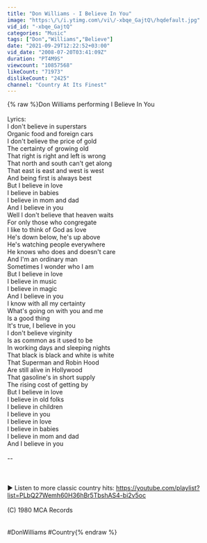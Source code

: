 ```yaml
---
title: "Don Williams - I Believe In You"
image: "https:\/\/i.ytimg.com\/vi\/-xbqe_GajtQ\/hqdefault.jpg"
vid_id: "-xbqe_GajtQ"
categories: "Music"
tags: ["Don","Williams","Believe"]
date: "2021-09-29T12:22:52+03:00"
vid_date: "2008-07-20T03:41:09Z"
duration: "PT4M9S"
viewcount: "10857568"
likeCount: "71973"
dislikeCount: "2425"
channel: "Country At Its Finest"
---
```

{% raw %}Don Williams performing I Believe In You<br /><br />Lyrics:<br />I don't believe in superstars<br />Organic food and foreign cars<br />I don't believe the price of gold<br />The certainty of growing old<br />That right is right and left is wrong<br />That north and south can't get along<br />That east is east and west is west<br />And being first is always best<br />But I believe in love<br />I believe in babies<br />I believe in mom and dad<br />And I believe in you<br />Well I don't believe that heaven waits<br />For only those who congregate<br />I like to think of God as love<br />He's down below, he's up above<br />He's watching people everywhere<br />He knows who does and doesn't care<br />And I'm an ordinary man<br />Sometimes I wonder who I am<br />But I believe in love<br />I believe in music<br />I believe in magic<br />And I believe in you<br />I know with all my certainty<br />What's going on with you and me<br />Is a good thing<br />It's true, I believe in you<br />I don't believe virginity<br />Is as common as it used to be<br />In working days and sleeping nights<br />That black is black and white is white<br />That Superman and Robin Hood<br />Are still alive in Hollywood<br />That gasoline's in short supply<br />The rising cost of getting by<br />But I believe in love<br />I believe in old folks<br />I believe in children<br />I believe in you<br />I believe in love<br />I believe in babies<br />I believe in mom and dad<br />And I believe in you<br /><br />--<br /><br /><br /><br />▶️ Listen to more classic country hits: <a rel="nofollow" target="blank" href="https://youtube.com/playlist?list=PLbQ27Wemh60H36hBr5TbshAS4-bi2v5oc">https://youtube.com/playlist?list=PLbQ27Wemh60H36hBr5TbshAS4-bi2v5oc</a><br /><br />(C) 1980 MCA Records<br /><br /><br />#DonWilliams #Country{% endraw %}
